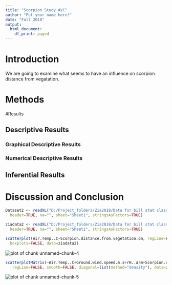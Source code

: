 ```yaml
---
title: "Scorpion Study AVC"
author: "Put your name here!"
date: "Fall 2018"
output:
  html_document:
    df_print: paged
---
```




# Introduction

<!--In this section you explain what you are trying to show.  Where did the data come from?  What is the research or other question you are trying to answer?!-->

  We are going to examine what seems to have an influence on scorpion distance from vegatation.  
    
# Methods

<!--Decide on your methods:  use "variable analysis" or other appropriate descriptors.  Make sure to choose at least one graphical method and at least one numerical method.!-->

#Results

<!--Divide this section into two sub-sections:  One for your descriptive  results and one for your inferential results.!-->

## Descriptive Results

### Graphical Descriptive Results

<!--Graphical results here.  Make sure to show your code.  Provide appropriate labels for axes, giving units if possible, and provide a good title for the graph, too.  Use the graphical results to describe the patterns if any that exist in the data as focused toward the research question!-->

### Numerical Descriptive Results

<!--Numerical results go here. Use the numerical results to describe the patterns if any that exist in the data as focused toward the research question!-->

## Inferential Results

<!--State hypothesis clearly.  Make sure your discussion of the inferential test covers all the aspects that the test output produces, such as test statistic, p-value etc.  Make a decision about the null hypothesis, explain the assumptions on which the selected test/procedure was based, and why the chosen procedure satisfys the assumptions and is appropriate to answer the research question!-->


# Discussion and Conclusion

<!--Discussion and conclusion here.  If you found a relationship be sure to consider whether the relationship occurs because one of the variavbles causes the other, or whether they perhasps are related for some other reason.  Watch the chapter 6 videos from the GeorgeTown videos collection.!-->


```r
Dataset2 <- readXL("D:/Project_folders/Zia2018/Data for bill stat class.xlsx", rownames=FALSE, 
  header=TRUE, na="", sheet="Sheet1", stringsAsFactors=TRUE)
```


```r
ziadata2 <- readXL("D:/Project_folders/Zia2018/Data for bill stat class.xlsx", rownames=FALSE, 
  header=TRUE, na="", sheet="Sheet1", stringsAsFactors=TRUE)
```


```r
scatterplot(Air.Temp..C~Scorpion.distance.from.vegetation.cm, regLine=FALSE, smooth=FALSE, 
  boxplots=FALSE, data=ziadata2)
```

![plot of chunk unnamed-chunk-4](figure/unnamed-chunk-4-1.png)


```r
scatterplotMatrix(~Air.Temp..C+Ground.wind.speed.m.s+rH..arm+Scorpion.distance.from.vegetation.cm+Soil.Temp..C,
   regLine=FALSE, smooth=FALSE, diagonal=list(method="density"), data=ziadata2)
```

![plot of chunk unnamed-chunk-5](figure/unnamed-chunk-5-1.png)


